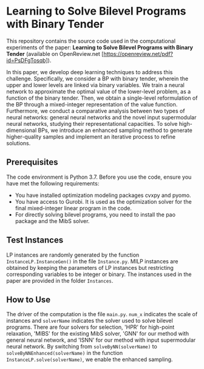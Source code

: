 # Learning to Solve Bilevel Programs with Binary Tender
This repository contains the source code used in the computational experiments of the paper: **Learning to Solve Bilevel Programs with Binary Tender** (available on OpenReview.net [https://openreview.net/pdf?id=PsDFgTosqb]).

In this paper, we develop deep learning techniques to address this challenge. Specifically, we consider a BP with binary tender, wherein the upper and lower levels are linked via binary variables. We train a neural network to approximate the optimal value of the lower-level problem, as a function of the binary tender. Then, we obtain a single-level reformulation of the BP through a mixed-integer representation of the value function. Furthermore, we conduct a comparative analysis between two types of neural networks: general neural networks and the novel input supermodular neural networks, studying their representational capacities. To solve high-dimensional BPs, we introduce an enhanced sampling method to generate higher-quality samples and implement an iterative process to refine solutions.

## Prerequisites
The code environment is Python 3.7. Before you use the code, ensure you have met the following requirements:

* You have installed optimization modeling packages cvxpy and pyomo. 
* You have access to Gurobi. It is used as the optimization solver for the final mixed-integer linear program in the code.
* For directly solving bilevel programs, you need to install the pao package and the MibS solver.

## Test Instances
LP instances are randomly generated by the function `InstanceLP.InstanceGen()` in the file `Instance.py`.
MILP instances are obtained by keeping the parameters of LP instances but restricting corresponding variables to be integer or binary.
The instances used in the paper are provided in the folder `Instances`.

## How to Use
The driver of the computation is the file `main.py`. 
`num_x` indicates the scale of instances and `solverName` indicates the solver used to solve bilevel programs.
There are four solvers for selection, 'HPR' for high-point relaxation, 'MIBS' for the existing MibS solver, 'GNN' for our method with general neural network, and 'ISNN' for our method with input supermodular neural network.
By switching from `solveByNN(solverName)` to `solveByNNEnhanced(solverName)` in the function `InstanceLP.solve(solverName)`, we enable the enhanced sampling.
